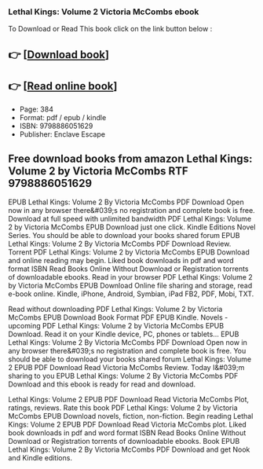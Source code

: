 ### Lethal Kings: Volume 2 Victoria McCombs ebook

To Download or Read This book click on the link button below :

## 👉  [**[Download book](http://filesbooks.info/download.php?group=book&from=github.com&id=722135&lnk=1079 "Download book")**]

## 👉  [**[Read online book](http://filesbooks.info/download.php?group=book&from=github.com&id=722135&lnk=1079 "Read online book")**]


* Page: 384
* Format: pdf / epub / kindle
* ISBN: 9798886051629
* Publisher: Enclave Escape



## Free download books from amazon Lethal Kings: Volume 2 by Victoria McCombs RTF 9798886051629


EPUB Lethal Kings: Volume 2 By Victoria McCombs PDF Download Open now in any browser there&amp;#039;s no registration and complete book is free. Download at full speed with unlimited bandwidth PDF Lethal Kings: Volume 2 by Victoria McCombs EPUB Download just one click. Kindle Editions Novel Series. You should be able to download your books shared forum EPUB Lethal Kings: Volume 2 By Victoria McCombs PDF Download Review. Torrent PDF Lethal Kings: Volume 2 by Victoria McCombs EPUB Download and online reading may begin. Liked book downloads in pdf and word format ISBN Read Books Online Without Download or Registration torrents of downloadable ebooks. Read in your browser PDF Lethal Kings: Volume 2 by Victoria McCombs EPUB Download Online file sharing and storage, read e-book online. Kindle, iPhone, Android, Symbian, iPad FB2, PDF, Mobi, TXT.

Read without downloading PDF Lethal Kings: Volume 2 by Victoria McCombs EPUB Download Book Format PDF EPUB Kindle. Novels - upcoming PDF Lethal Kings: Volume 2 by Victoria McCombs EPUB Download. Read it on your Kindle device, PC, phones or tablets... EPUB Lethal Kings: Volume 2 By Victoria McCombs PDF Download Open now in any browser there&amp;#039;s no registration and complete book is free. You should be able to download your books shared forum Lethal Kings: Volume 2 EPUB PDF Download Read Victoria McCombs Review. Today I&amp;#039;m sharing to you EPUB Lethal Kings: Volume 2 By Victoria McCombs PDF Download and this ebook is ready for read and download.

Lethal Kings: Volume 2 EPUB PDF Download Read Victoria McCombs Plot, ratings, reviews. Rate this book PDF Lethal Kings: Volume 2 by Victoria McCombs EPUB Download novels, fiction, non-fiction. Begin reading Lethal Kings: Volume 2 EPUB PDF Download Read Victoria McCombs plot. Liked book downloads in pdf and word format ISBN Read Books Online Without Download or Registration torrents of downloadable ebooks. Book EPUB Lethal Kings: Volume 2 By Victoria McCombs PDF Download and get Nook and Kindle editions.





